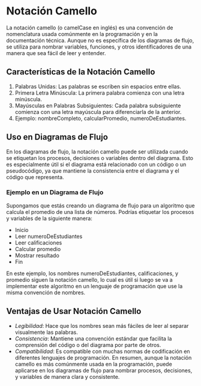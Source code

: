 # Notación Camello
La notación camello (o camelCase en inglés) es una convención de nomenclatura usada comúnmente en la programación y en la
documentación técnica. Aunque no es específica de los diagramas de flujo, se utiliza para nombrar variables, funciones, y otros identificadores de
una manera que sea fácil de leer y entender.
## Características de la Notación Camello
1. Palabras Unidas: Las palabras se escriben sin espacios entre ellas.
2. Primera Letra Minúscula: La primera palabra comienza con una letra minúscula.
3. Mayúsculas en Palabras Subsiguientes: Cada palabra subsiguiente comienza con una letra mayúscula para diferenciarla de la anterior.
4. Ejemplo: nombreCompleto, calcularPromedio, numeroDeEstudiantes.

## Uso en Diagramas de Flujo
En los diagramas de flujo, la notación camello puede ser utilizada cuando se etiquetan los procesos, decisiones o variables dentro del
diagrama. Esto es especialmente útil si el diagrama está relacionado con un código o un pseudocódigo, ya que mantiene la consistencia entre el diagrama y el código que representa.
### Ejemplo en un Diagrama de Flujo
Supongamos que estás creando un diagrama de flujo para un algoritmo que calcula el promedio de una lista de números. Podrías etiquetar los
procesos y variables de la siguiente manera:

- Inicio
- Leer numeroDeEstudiantes
- Leer calificaciones
- Calcular promedio
- Mostrar resultado
- Fin

En este ejemplo, los nombres numeroDeEstudiantes, calificaciones, y promedio siguen la notación camello, lo cual es útil si luego se va a implementar este algoritmo en un lenguaje de programación que use la misma convención de nombres.
## Ventajas de Usar Notación Camello
- _Legibilidad_: Hace que los nombres sean más fáciles de leer al separar visualmente las palabras.
- _Consistencia_: Mantiene una convención estándar que facilita la comprensión del código o del diagrama por parte de otros.
- _Compatibilidad_: Es compatible con muchas normas de codificación en diferentes lenguajes de programación.
En resumen, aunque la notación camello es más comúnmente usada en la programación, puede aplicarse en los diagramas de flujo para nombrar
procesos, decisiones, y variables de manera clara y consistente.